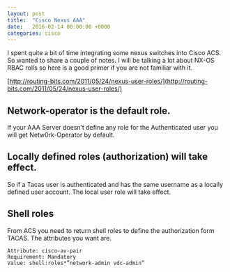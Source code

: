 ```yaml
---
layout: post
title:  "Cisco Nexus AAA"
date:   2016-02-14 00:00:00 +0000
categories: cisco
---
```

I spent quite a bit of time integrating some nexus switches into Cisco ACS. So wanted to share a couple of notes. I will be talking a lot about NX-OS RBAC rolls so here is a good primer if you are not familiar with it.

[http://routing-bits.com/2011/05/24/nexus-user-roles/](http://routing-bits.com/2011/05/24/nexus-user-roles/)

## Network-operator is the default role.
If your AAA Server doesn’t define any role for the Authenticated user you will get Netw0rk-Operator by default.

## Locally defined roles (authorization) will take effect.
So if a Tacas user is authenticated and has the same username as a locally defined user account. The local user role will take effect.

## Shell roles
From ACS you need to return shell roles to define the authorization form TACAS. The attributes you want are.

```
Attribute: cisco-av-pair
Requirement: Mandatory
Value: shell:roles*”network-admin vdc-admin”
```
